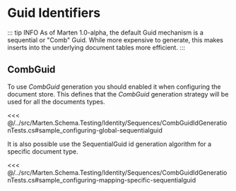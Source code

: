 # Guid Identifiers

::: tip INFO
As of Marten 1.0-alpha, the default Guid mechanism is a sequential or "Comb" Guid. While more expensive to
generate, this makes inserts into the underlying document tables more efficient.
:::

## CombGuid

To use _CombGuid_ generation you should enabled it when configuring the document store. This defines that the _CombGuid_ generation strategy will be used for all the documents types.

<<< @/../src/Marten.Schema.Testing/Identity/Sequences/CombGuidIdGenerationTests.cs#sample_configuring-global-sequentialguid

It is also possible use the SequentialGuid id generation algorithm for a specific document type.

<<< @/../src/Marten.Schema.Testing/Identity/Sequences/CombGuidIdGenerationTests.cs#sample_configuring-mapping-specific-sequentialguid
